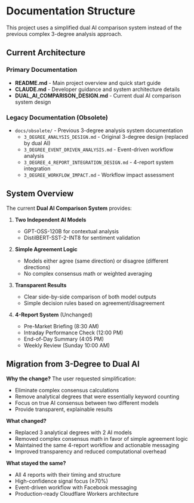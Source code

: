 # Documentation Structure

This project uses a simplified dual AI comparison system instead of the previous complex 3-degree analysis approach.

## Current Architecture

### Primary Documentation
- **README.md** - Main project overview and quick start guide
- **CLAUDE.md** - Developer guidance and system architecture details
- **DUAL_AI_COMPARISON_DESIGN.md** - Current dual AI comparison system design

### Legacy Documentation (Obsolete)
- `docs/obsolete/` - Previous 3-degree analysis system documentation
  - `3_DEGREE_ANALYSIS_DESIGN.md` - Original 3-degree design (replaced by dual AI)
  - `3_DEGREE_EVENT_DRIVEN_ANALYSIS.md` - Event-driven workflow analysis
  - `3_DEGREE_4_REPORT_INTEGRATION_DESIGN.md` - 4-report system integration
  - `3_DEGREE_WORKFLOW_IMPACT.md` - Workflow impact assessment

## System Overview

The current **Dual AI Comparison System** provides:

1. **Two Independent AI Models**
   - GPT-OSS-120B for contextual analysis
   - DistilBERT-SST-2-INT8 for sentiment validation

2. **Simple Agreement Logic**
   - Models either agree (same direction) or disagree (different directions)
   - No complex consensus math or weighted averaging

3. **Transparent Results**
   - Clear side-by-side comparison of both model outputs
   - Simple decision rules based on agreement/disagreement

4. **4-Report System** (Unchanged)
   - Pre-Market Briefing (8:30 AM)
   - Intraday Performance Check (12:00 PM)
   - End-of-Day Summary (4:05 PM)
   - Weekly Review (Sunday 10:00 AM)

## Migration from 3-Degree to Dual AI

**Why the change?** The user requested simplification:
- Eliminate complex consensus calculations
- Remove analytical degrees that were essentially keyword counting
- Focus on true AI consensus between two different models
- Provide transparent, explainable results

**What changed?**
- Replaced 3 analytical degrees with 2 AI models
- Removed complex consensus math in favor of simple agreement logic
- Maintained the same 4-report workflow and actionable messaging
- Improved transparency and reduced computational overhead

**What stayed the same?**
- All 4 reports with their timing and structure
- High-confidence signal focus (≥70%)
- Event-driven workflow with Facebook messaging
- Production-ready Cloudflare Workers architecture